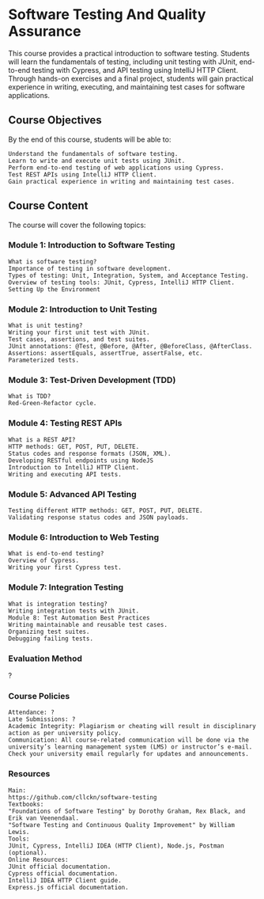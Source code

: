# Software Testing And Quality Assurance

This course provides a practical introduction to software testing. Students will learn the fundamentals of testing, including unit testing with JUnit, end-to-end testing with Cypress, and API testing using IntelliJ HTTP Client. Through hands-on exercises and a final project, students will gain practical experience in writing, executing, and maintaining test cases for software applications. 

## Course Objectives

By the end of this course, students will be able to:

    Understand the fundamentals of software testing.
    Learn to write and execute unit tests using JUnit.
    Perform end-to-end testing of web applications using Cypress.
    Test REST APIs using IntelliJ HTTP Client.
    Gain practical experience in writing and maintaining test cases.


## Course Content
The course will cover the following topics:
### Module 1: Introduction to Software Testing
    What is software testing?
    Importance of testing in software development.
    Types of testing: Unit, Integration, System, and Acceptance Testing.
    Overview of testing tools: JUnit, Cypress, IntelliJ HTTP Client.
    Setting Up the Environment

### Module 2: Introduction to Unit Testing
    What is unit testing?
    Writing your first unit test with JUnit.
    Test cases, assertions, and test suites.
    JUnit annotations: @Test, @Before, @After, @BeforeClass, @AfterClass.
    Assertions: assertEquals, assertTrue, assertFalse, etc.
    Parameterized tests.
### Module 3: Test-Driven Development (TDD)
    What is TDD?
    Red-Green-Refactor cycle.
### Module 4: Testing REST APIs
    What is a REST API?
    HTTP methods: GET, POST, PUT, DELETE.
    Status codes and response formats (JSON, XML).
    Developing RESTful endpoints using NodeJS
    Introduction to IntelliJ HTTP Client.
    Writing and executing API tests.
### Module 5: Advanced API Testing
    Testing different HTTP methods: GET, POST, PUT, DELETE.
    Validating response status codes and JSON payloads.
### Module 6: Introduction to Web Testing
    What is end-to-end testing?
    Overview of Cypress.
    Writing your first Cypress test.
### Module 7: Integration Testing
    What is integration testing?
    Writing integration tests with JUnit.
    Module 8: Test Automation Best Practices
    Writing maintainable and reusable test cases.
    Organizing test suites.
    Debugging failing tests.

### Evaluation Method
?

### Course Policies
    Attendance: ?
    Late Submissions: ?
    Academic Integrity: Plagiarism or cheating will result in disciplinary action as per university policy.
    Communication: All course-related communication will be done via the university’s learning management system (LMS) or instructor’s e-mail. Check your university email regularly for updates and announcements.

### Resources
    Main:
    https://github.com/cllckn/software-testing
    Textbooks:
    "Foundations of Software Testing" by Dorothy Graham, Rex Black, and Erik van Veenendaal.
    "Software Testing and Continuous Quality Improvement" by William Lewis.
    Tools:
    JUnit, Cypress, IntelliJ IDEA (HTTP Client), Node.js, Postman (optional).
    Online Resources:
    JUnit official documentation.
    Cypress official documentation.
    IntelliJ IDEA HTTP Client guide.
    Express.js official documentation.


